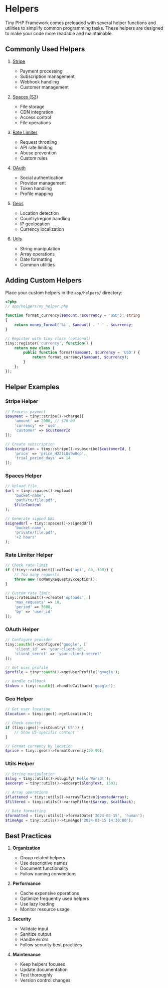# Helpers

Tiny PHP Framework comes preloaded with several helper functions and utilities to simplify common programming tasks. These helpers are designed to make your code more readable and maintainable.

## Commonly Used Helpers

1. [Stripe](stripe.md)
   - Payment processing
   - Subscription management
   - Webhook handling
   - Customer management

2. [Spaces (S3)](spaces.md)
   - File storage
   - CDN integration
   - Access control
   - File operations

3. [Rate Limiter](rate-limiter.md)
   - Request throttling
   - API rate limiting
   - Abuse prevention
   - Custom rules

4. [OAuth](oauth.md)
   - Social authentication
   - Provider management
   - Token handling
   - Profile mapping

5. [Geos](geos.md)
   - Location detection
   - Country/region handling
   - IP geolocation
   - Currency localization

6. [Utils](utils.md)
   - String manipulation
   - Array operations
   - Date formatting
   - Common utilities

## Adding Custom Helpers

Place your custom helpers in the `app/helpers/` directory:

```php
<?php
// app/helpers/my_helper.php

function format_currency($amount, $currency = 'USD'): string
{
    return money_format('%i', $amount) . ' ' . $currency;
}

// Register with tiny class (optional)
tiny::register('currency', function() {
    return new class {
        public function format($amount, $currency = 'USD') {
            return format_currency($amount, $currency);
        }
    };
});
```

## Helper Examples

### Stripe Helper

```php
// Process payment
$payment = tiny::stripe()->charge([
    'amount' => 2000, // $20.00
    'currency' => 'usd',
    'customer' => $customerId
]);

// Create subscription
$subscription = tiny::stripe()->subscribe($customerId, [
    'price' => 'price_H2ZlLQs9w0cp',
    'trial_period_days' => 14
]);
```

### Spaces Helper

```php
// Upload file
$url = tiny::spaces()->upload(
    'bucket-name',
    'path/to/file.pdf',
    $fileContent
);

// Generate signed URL
$signedUrl = tiny::spaces()->signedUrl(
    'bucket-name',
    'private/file.pdf',
    '+2 hours'
);
```

### Rate Limiter Helper

```php
// Check rate limit
if (!tiny::rateLimit()->allow('api', 60, 100)) {
    // Too many requests
    throw new TooManyRequestsException();
}

// Custom rate limit
tiny::rateLimit()->create('uploads', [
    'max_requests' => 10,
    'period' => 3600,
    'by' => 'user_id'
]);
```

### OAuth Helper

```php
// Configure provider
tiny::oauth()->configure('google', [
    'client_id' => 'your-client-id',
    'client_secret' => 'your-client-secret'
]);

// Get user profile
$profile = tiny::oauth()->getUserProfile('google');

// Handle callback
$token = tiny::oauth()->handleCallback('google');
```

### Geo Helper

```php
// Get user location
$location = tiny::geo()->getLocation();

// Check country
if (tiny::geo()->isCountry('US')) {
    // Show US-specific content
}

// Format currency by location
$price = tiny::geo()->formatCurrency(29.99);
```

### Utils Helper

```php
// String manipulation
$slug = tiny::utils()->slugify('Hello World!');
$excerpt = tiny::utils()->excerpt($longText, 150);

// Array operations
$flattened = tiny::utils()->arrayFlatten($nestedArray);
$filtered = tiny::utils()->arrayFilter($array, $callback);

// Date formatting
$formatted = tiny::utils()->formatDate('2024-03-15', 'human');
$timeAgo = tiny::utils()->timeAgo('2024-03-15 14:30:00');
```

## Best Practices

1. **Organization**
   - Group related helpers
   - Use descriptive names
   - Document functionality
   - Follow naming conventions

2. **Performance**
   - Cache expensive operations
   - Optimize frequently used helpers
   - Use lazy loading
   - Monitor resource usage

3. **Security**
   - Validate input
   - Sanitize output
   - Handle errors
   - Follow security best practices

4. **Maintenance**
   - Keep helpers focused
   - Update documentation
   - Test thoroughly
   - Version control changes
